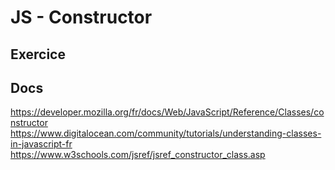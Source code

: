 # JS - Constructor

## Exercice

## Docs
https://developer.mozilla.org/fr/docs/Web/JavaScript/Reference/Classes/constructor
https://www.digitalocean.com/community/tutorials/understanding-classes-in-javascript-fr
https://www.w3schools.com/jsref/jsref_constructor_class.asp